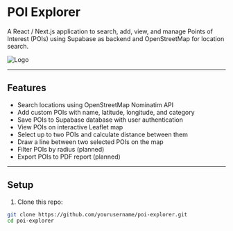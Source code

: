 # POI Explorer

A React / Next.js application to search, add, view, and manage Points of Interest (POIs) using Supabase as backend and OpenStreetMap for location search.

![Logo](Preview.png)


---

## Features

- Search locations using OpenStreetMap Nominatim API
- Add custom POIs with name, latitude, longitude, and category
- Save POIs to Supabase database with user authentication
- View POIs on interactive Leaflet map
- Select up to two POIs and calculate distance between them
- Draw a line between two selected POIs on the map
- Filter POIs by radius (planned)
- Export POIs to PDF report (planned)

---

## Setup

1. Clone this repo:

```bash
git clone https://github.com/yourusername/poi-explorer.git
cd poi-explorer
